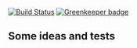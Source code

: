 [![Build Status](https://travis-ci.org/Nullizer/monosite.svg?branch=master)](https://travis-ci.org/Nullizer/monosite) [![Greenkeeper badge](https://badges.greenkeeper.io/Nullizer/monosite.svg)](https://greenkeeper.io/)
## Some ideas and tests
